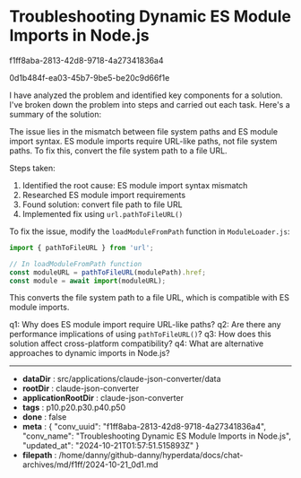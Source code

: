 # Troubleshooting Dynamic ES Module Imports in Node.js

f1ff8aba-2813-42d8-9718-4a27341836a4

0d1b484f-ea03-45b7-9be5-be20c9d66f1e

 I have analyzed the problem and identified key components for a solution. I've broken down the problem into steps and carried out each task. Here's a summary of the solution:

The issue lies in the mismatch between file system paths and ES module import syntax. ES module imports require URL-like paths, not file system paths. To fix this, convert the file system path to a file URL.

Steps taken:
1. Identified the root cause: ES module import syntax mismatch
2. Researched ES module import requirements
3. Found solution: convert file path to file URL
4. Implemented fix using `url.pathToFileURL()`

To fix the issue, modify the `loadModuleFromPath` function in `ModuleLoader.js`:

```javascript
import { pathToFileURL } from 'url';

// In loadModuleFromPath function
const moduleURL = pathToFileURL(modulePath).href;
const module = await import(moduleURL);
```

This converts the file system path to a file URL, which is compatible with ES module imports.

q1: Why does ES module import require URL-like paths?
q2: Are there any performance implications of using `pathToFileURL()`?
q3: How does this solution affect cross-platform compatibility?
q4: What are alternative approaches to dynamic imports in Node.js?

---

* **dataDir** : src/applications/claude-json-converter/data
* **rootDir** : claude-json-converter
* **applicationRootDir** : claude-json-converter
* **tags** : p10.p20.p30.p40.p50
* **done** : false
* **meta** : {
  "conv_uuid": "f1ff8aba-2813-42d8-9718-4a27341836a4",
  "conv_name": "Troubleshooting Dynamic ES Module Imports in Node.js",
  "updated_at": "2024-10-21T01:57:51.515893Z"
}
* **filepath** : /home/danny/github-danny/hyperdata/docs/chat-archives/md/f1ff/2024-10-21_0d1.md